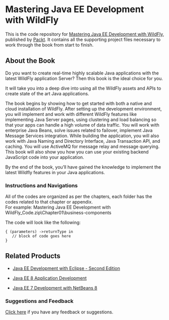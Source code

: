 # Mastering Java EE Development with WildFly
This is the code repository for [Mastering Java EE Development with WildFly](https://www.packtpub.com/web-development/mastering-java-ee-development-wildfly-10?utm_source=github&utm_medium=repository&utm_campaign=9781787287174), published by [Packt](https://www.packtpub.com/). It contains all the supporting project files necessary to work through the book from start to finish.
## About the Book
Do you want to create real-time highly scalable Java applications with the latest WildFly application Server? Then this book is the ideal choice for you.

It will take you into a deep dive into using all the WildFly assets and APIs to create state of the art Java applications.

The book begins by showing how to get started with both a native and cloud installation of WildFly. After setting up the development environment, you will implement and work with different WildFly features like implementing Java Server pages, using clustering and load balancing so that your apps can handle a high volume of data traffic. You will work with enterprise Java Beans, solve issues related to failover, implement Java Message Services integration. While building the application, you will also work with Java Naming and Directory Interface, Java Transaction API, and caching. You will use ActiveMQ for message relay and message querying. This book will also show you how you can use your existing backend JavaScript code into your application.

By the end of the book, you’ll have gained the knowledge to implement the latest Wildfly features in your Java applications.
### Instructions and Navigations
All of the codes are organized as per the chapters, each folder has the codes related to that chapter or appendix.                   
For example:  Mastering Java EE Development with WildFly_Code.zip\Chapter01\business-components



The code will look like the following:
```
{ (parameters) ->returnType in 
   // block of code goes here 
}
```

## Related Products
 
  
* [Java EE Development with Eclipse - Second Edition](https://www.packtpub.com/application-development/java-ee-development-eclipse-second-edition?utm_source=github&utm_medium=repository&utm_campaign=9781785285349)
  
  
* [Java EE 8 Application Development](https://www.packtpub.com/application-development/java-ee-8-application-development?utm_source=github&utm_medium=repository&utm_campaign=9781788293679)
  
  
* [Java EE 7 Development with NetBeans 8](https://www.packtpub.com/application-development/java-ee-7-development-netbeans-8?utm_source=github&utm_medium=repository&utm_campaign=9781783983520)
  
 

### Suggestions and Feedback
  
[Click here](https://docs.google.com/forms/d/e/1FAIpQLSe5qwunkGf6PUvzPirPDtuy1Du5Rlzew23UBp2S-P3wB-GcwQ/viewform) if you have any feedback or suggestions.

